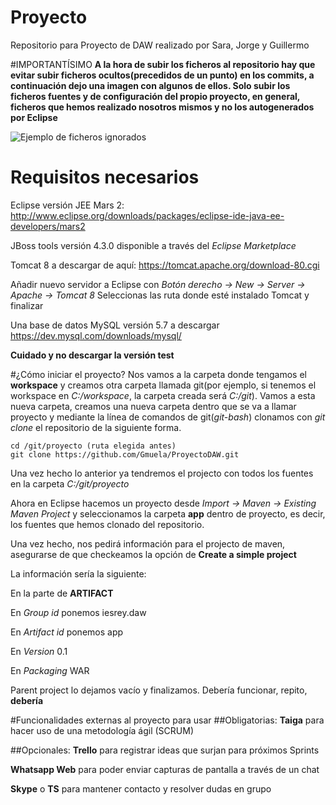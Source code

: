 # Proyecto
Repositorio para Proyecto de DAW realizado por Sara, Jorge y Guillermo

#IMPORTANTÍSIMO
**A la hora de subir los ficheros al repositorio hay que evitar subir ficheros ocultos(precedidos de un punto) en los commits, a continuación dejo una imagen con algunos de ellos. Solo subir los ficheros fuentes y de configuración del propio proyecto, en general, ficheros que hemos realizado nosotros mismos y no los autogenerados por Eclipse**

![Ejemplo de ficheros ignorados](http://s8.postimg.org/jugakenud/84dbe3bf_6b57_41e3_bdef_c5c81ddc9ce9.jpg)


# Requisitos necesarios
Eclipse versión JEE Mars 2:
http://www.eclipse.org/downloads/packages/eclipse-ide-java-ee-developers/mars2

JBoss tools versión 4.3.0 disponible a través del *Eclipse Marketplace*

Tomcat 8 a descargar de aquí:
https://tomcat.apache.org/download-80.cgi

Añadir nuevo servidor a Eclipse con *Botón derecho -> New -> Server -> Apache -> Tomcat 8*
Seleccionas las ruta donde esté instalado Tomcat y finalizar

Una base de datos MySQL versión 5.7 a descargar https://dev.mysql.com/downloads/mysql/

**Cuidado y no descargar la versión test**

#¿Cómo iniciar el proyecto?
Nos vamos a la carpeta donde tengamos el **workspace** y creamos otra carpeta llamada git(por ejemplo, si tenemos el workspace en *C:/workspace*, la carpeta creada será *C:/git*). Vamos a esta nueva carpeta, creamos una nueva carpeta dentro que se va a llamar proyecto y mediante la línea de comandos de git(*git-bash*) clonamos con *git clone* el repositorio de la siguiente forma.

```shell
cd /git/proyecto (ruta elegida antes)
git clone https://github.com/Gmuela/ProyectoDAW.git
```
Una vez hecho lo anterior ya tendremos el projecto con todos los fuentes en la carpeta *C:/git/proyecto*

Ahora en Eclipse hacemos un proyecto desde *Import -> Maven -> Existing Maven Project* y seleccionamos la carpeta **app** dentro de proyecto, es decir, los fuentes que hemos clonado del repositorio.

Una vez hecho, nos pedirá información para el projecto de maven, asegurarse de que checkeamos la opción de **Create a simple project**

La información sería la siguiente:

En la parte de **ARTIFACT**

En *Group id* ponemos iesrey.daw

En *Artifact id* ponemos app

En *Version* 0.1

En *Packaging* WAR

Parent project lo dejamos vacío y finalizamos. Debería funcionar, repito, **debería**

#Funcionalidades externas al proyecto para usar
##Obligatorias: 
**Taiga** para hacer uso de una metodología ágil (SCRUM)

##Opcionales: 
**Trello** para registrar ideas que surjan para próximos Sprints

**Whatsapp Web** para poder enviar capturas de pantalla a través de un chat

**Skype** o **TS** para mantener contacto y resolver dudas en grupo
